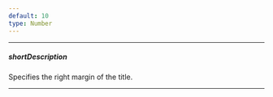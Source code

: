 ```yaml
---
default: 10
type: Number
---
```

---
##### shortDescription
Specifies the right margin of the title.

---

